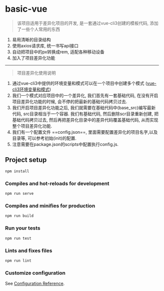 # basic-vue

> 该项目适用于差异化项目的开发, 是一套通过vue-cli3创建的模板代码, 添加了一些个人常用的东西

1. 易用清晰的目录结构
2. 使用axios请求库, 统一书写api接口
3. 自动把项目中的px转换成rem, 适配各种移动设备
4. 加入了项目差异化功能


---
> 项目差异化使用说明

1. 通过vue-cli3中提供的环境变量和模式可以在一个项目中创建多个模式  ([vue-cli3环境变量和模式](https://cli.vuejs.org/zh/guide/mode-and-env.html#%E6%A8%A1%E5%BC%8F))
2. 我们一个模式对应项目中的一个差异化, 我们首先有一套基础代码, 在没有开启项目差异化功能的时候, 会不停的把最新的基础代码拷贝过去.
3. 我们开启项目差异化功能之后, 我们就需要在基础代码中(base_src)编写最新代码, src目录相当于一个容器. 我们有基础代码, 然后删除scr目录重新创建, 把基础代码拷贝过去, 然后再把差异化目录中的差异代码覆盖基础代码, 从而实现整个项目差异化功能.
4. 我们有一个配置文件 ==config.json==, 里面需要配置差异化的项目名字,以及目录等, 可以参考初始(init)的配置.
5. 注意需要在package.json的scripts中配置执行config.js.


## Project setup
```
npm install
```

### Compiles and hot-reloads for development
```
npm run serve
```

### Compiles and minifies for production
```
npm run build
```

### Run your tests
```
npm run test
```

### Lints and fixes files
```
npm run lint
```

### Customize configuration
See [Configuration Reference](https://cli.vuejs.org/config/).

